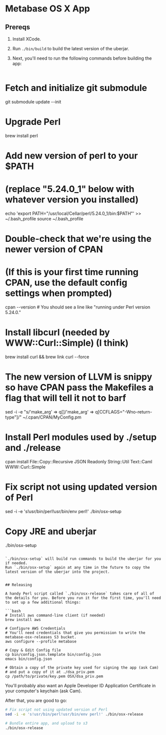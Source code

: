 # Metabase OS X App

## Prereqs

1.  Install XCode.

2.  Run `./bin/build` to build the latest version of the uberjar.

3.  Next, you'll need to run the following commands before building the app:

    ```bash
   # Fetch and initialize git submodule
   git submodule update --init
   
   # Upgrade Perl 
   brew install perl
   
   # Add new version of perl to your $PATH
   # (replace "5.24.0_1" below with whatever version you installed)
   echo 'export PATH="/usr/local/Cellar/perl/5.24.0_1/bin:$PATH"' >> ~/.bash_profile
   source ~/.bash_profile
   
   # Double-check that we're using the newer version of CPAN
   # (If this is your first time running CPAN, use the default config settings when prompted)
   cpan --version # You should see a line like "running under Perl version 5.24.0."
   
   # Install libcurl (needed by WWW::Curl::Simple) (I think)
   brew install curl && brew link curl --force
   
   # The new version of LLVM is snippy so have CPAN pass the Makefiles a flag that will tell it not to barf
   sed -i -e "s/'make_arg' => q\[\]/'make_arg' => q\[CCFLAGS=\"-Wno-return-type\"\]/" ~/.cpan/CPAN/MyConfig.pm

   # Install Perl modules used by ./setup and ./release
   cpan install File::Copy::Recursive JSON Readonly String::Util Text::Caml WWW::Curl::Simple
   
   # Fix script not using updated version of Perl
   sed -i -e 's!usr/bin/perl!usr/bin/env perl!' ./bin/osx-setup
   
   # Copy JRE and uberjar
   ./bin/osx-setup
   ```

`./bin/osx-setup` will build run commands to build the uberjar for you if needed.
Run `./bin/osx-setup` again at any time in the future to copy the latest version of the uberjar into the project.


## Releasing

A handy Perl script called `./bin/osx-release` takes care of all of the details for you. Before you run it for the first time, you'll need to set up a few additional things:

```bash
# Install aws command-line client (if needed)
brew install aws

# Configure AWS Credentials
# You'll need credentials that give you permission to write the metabase-osx-releases S3 bucket.
aws configure --profile metabase

# Copy & Edit Config file
cp bin/config.json.template bin/config.json
emacs bin/config.json

# Obtain a copy of the private key used for signing the app (ask Cam)
# and put a copy of it at ./dsa_priv.pem
cp /path/to/private/key.pem OSX/dsa_priv.pem
```

You'll probably also want an Apple Developer ID Application Certificate in your computer's keychain (ask Cam).

After that, you are good to go:
```bash
# Fix script not using updated version of Perl
sed -i -e 's!usr/bin/perl!usr/bin/env perl!' ./bin/osx-release
   
# Bundle entire app, and upload to s3
./bin/osx-release
```
